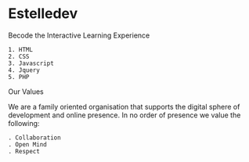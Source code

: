 # Estelledev

 Becode the Interactive Learning Experience

    1. HTML
    2. CSS
    3. Javascript
    4. Jquery
    5. PHP

Our Values

We are a family oriented organisation that supports the digital sphere
of development and online presence. In no order of presence we value the following:

    . Collaboration
    . Open Mind
    . Respect

